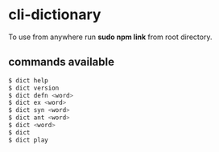 # cli-dictionary

To use from anywhere run <strong>sudo npm link</strong> from root directory.

## commands available
```bash
$ dict help
$ dict version
$ dict defn <word>
$ dict ex <word>
$ dict syn <word>
$ dict ant <word>
$ dict <word>
$ dict 
$ dict play
```
